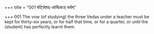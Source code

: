+++
title = "001 षट्त्रिंशद्-आब्दिकञ् चर्यम्"

+++
001	The vow (of studying) the three Vedas under a teacher must be kept for thirty-six years, or for half that time, or for a quarter, or until the (student) has perfectly learnt them.